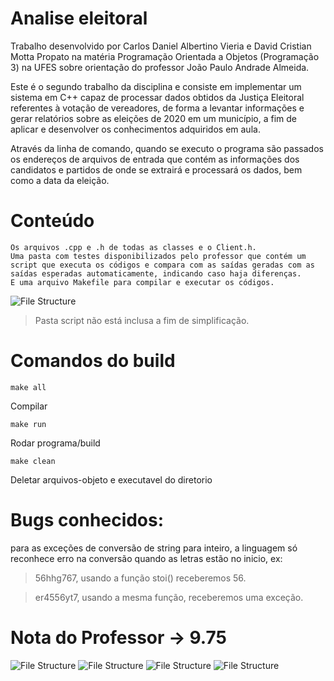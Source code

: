 # Analise eleitoral

Trabalho desenvolvido por Carlos Daniel Albertino Vieria e David Cristian Motta Propato na matéria Programação Orientada a Objetos (Programação 3) na UFES sobre orientação do professor João Paulo Andrade Almeida. 

Este é o segundo trabalho da disciplina e consiste em implementar um sistema em C++ capaz de processar dados obtidos da Justiça Eleitoral referentes à votação de vereadores, de forma a levantar informações e gerar relatórios sobre as eleições de 2020 em um município, a fim de aplicar e desenvolver os conhecimentos adquiridos em aula. 

Através da linha de comando, quando se executo o programa são passados os endereços de arquivos de entrada que contém as informações dos candidatos e partidos de onde se extrairá e processará os dados, bem como a data da eleição.

# Conteúdo

    Os arquivos .cpp e .h de todas as classes e o Client.h.
    Uma pasta com testes disponibilizados pelo professor que contém um script que executa os códigos e compara com as saídas geradas com as saídas esperadas automaticamente, indicando caso haja diferenças.
    E uma arquivo Makefile para compilar e executar os códigos. 

![File Structure](/assets/file-tree-trab2-prog3.png)
>Pasta script não está inclusa a fim de simplificação.

# Comandos do build

    make all
Compilar
    
    make run
Rodar programa/build

    make clean
Deletar arquivos-objeto e executavel do diretorio

# Bugs conhecidos:
para as exceções de conversão de string para inteiro, a linguagem só reconhece erro na conversão quando as letras estão no inicio, ex:
>56hhg767, usando a função stoi() receberemos 56.

>er4556yt7, usando a mesma função, receberemos uma exceção.

# Nota do Professor -> 9.75

![File Structure](/assets/Cabeçalho-part1.png)
![File Structure](/assets/Nota-part1.png)
![File Structure](/assets/Cabeçalho-part2.png)
![File Structure](/assets/Nota-part2.png)